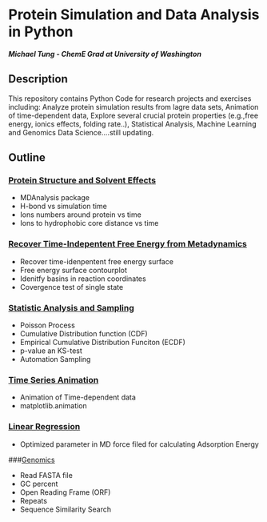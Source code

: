 # Protein Simulation and Data Analysis in Python

***Michael Tung - ChemE Grad at University of Washington***

## Description

This repository contains Python Code for research projects and exercises including:
Analyze protein simulation results from lagre data sets, Animation of time-dependent data,
Explore several crucial protein properties (e.g.,free energy, ionics effects, folding rate..), Statistical Analysis, Machine Learning and Genomics Data Science....still updating. 

## Outline
### [Protein Structure and Solvent Effects][1]

* MDAnalysis package
* H-bond vs simulation time
* Ions numbers around protein vs time
* Ions to hydrophobic core distance vs time

### [Recover Time-Indepentent Free Energy from Metadynamics][2]

* Recover time-idenpentent free energy surface 
* Free energy surface contourplot
* Idenitfy basins in reaction coordinates
* Covergence test of single state

### [Statistic Analysis and Sampling][3]

* Poisson Process
* Cumulative Distribution function (CDF)
* Empirical Cumulative Distribution Funciton (ECDF)
* p-value an KS-test
* Automation Sampling 

### [Time Series Animation][4]

* Animation of Time-dependent data
* matplotlib.animation

### [Linear Regression][5]

* Optimized parameter in MD force filed for calculating Adsorption Energy

###[Genomics][6]

* Read FASTA file
* GC percent
* Open Reading Frame (ORF)
* Repeats
* Sequence Similarity Search







[1]: https://github.com/hsintmike/iPython/blob/master/Protein%20Structure%20and%20Solvent%20effects/Protein%20Structure%20and%20Solvents%20effects.ipynb  "Protein Structure and Solvent effects"
[2]: https://github.com/hsintmike/iPython/blob/master/Recover%20Time-Independent%20Free%20Energy%20from%20Metadynamics/Recover%20Time-independent%20Free%20Energy%20Surface%20from%20Metadynamics.ipynb "Recover Time-Indepentent Free energy from Metadynamics"

[3]: https://github.com/hsintmike/iPython/blob/master/Statistic%20Analysis%20and%20Sampling/Statistic%20Analysis%20and%20Sampling.ipynb  "Statistic Analysis and Sampling"
[4]: https://github.com/hsintmike/iPython/blob/master/Time%20series%20animation/Time%20series%20animation%20.ipynb "Time series animation]"
[5]: https://github.com/hsintmike/iPython/blob/master/linear_regression/Machine%20Learning%20of%20MD%20vs%20DFT.ipynb "Linear Regression"
[6]: https://github.com/hsintmike/iPython/tree/master/Genomics "Genomics"
